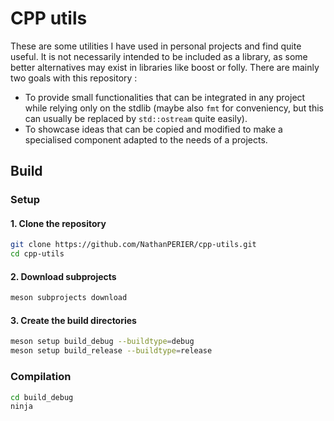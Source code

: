 
# CPP utils

These are some utilities I have used in personal projects and find quite useful. It is not necessarily intended to be included as a library, as some better alternatives may exist in libraries like boost or folly. There are mainly two goals with this repository :
- To provide small functionalities that can be integrated in any project while relying only on the stdlib (maybe also `fmt` for conveniency, but this can usually be replaced by `std::ostream` quite easily).
- To showcase ideas that can be copied and modified to make a specialised component adapted to the needs of a projects.

## Build

### Setup

#### 1. Clone the repository

```bash
git clone https://github.com/NathanPERIER/cpp-utils.git
cd cpp-utils
```

#### 2. Download subprojects

```bash
meson subprojects download
```

#### 3. Create the build directories

```bash
meson setup build_debug --buildtype=debug
meson setup build_release --buildtype=release
```

### Compilation

```bash
cd build_debug
ninja
```

